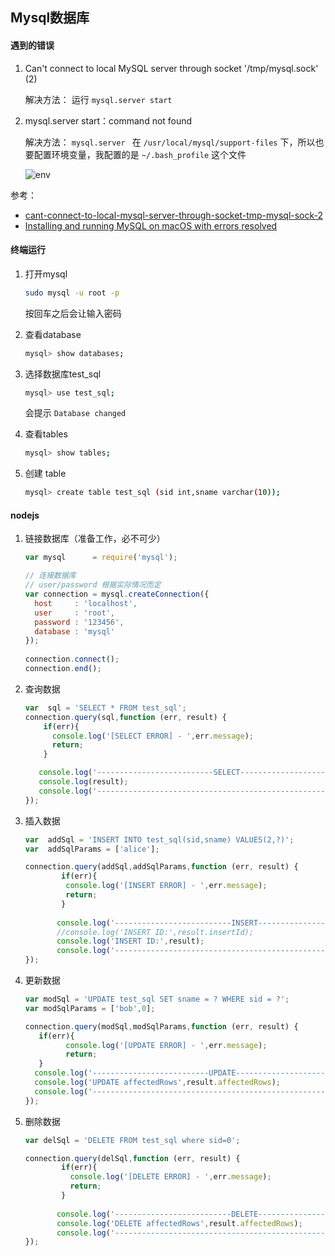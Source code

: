 ## Mysql数据库

#### 遇到的错误

1. Can't connect to local MySQL server through socket '/tmp/mysql.sock' (2)

   解决方法： 运行 `mysql.server start`

2. mysql.server start：command not found

   解决方法： `mysql.server ` 在  `/usr/local/mysql/support-files` 下，所以也要配置环境变量，我配置的是 `~/.bash_profile` 这个文件

   ![env](https://cdn-images-1.medium.com/max/800/1*RDfn0UiBjJ0LzIPwWSbk1A.png)

参考： 

* [cant-connect-to-local-mysql-server-through-socket-tmp-mysql-sock-2](https://stackoverflow.com/questions/22436028/cant-connect-to-local-mysql-server-through-socket-tmp-mysql-sock-2)
* [Installing and running MySQL on macOS with errors resolved](https://medium.com/@jainakansha/installing-and-running-mysql-on-macos-with-errors-resolved-70ef53e3b5b9)



#### 终端运行

1. 打开mysql

   ```bash
   sudo mysql -u root -p
   ```

   按回车之后会让输入密码

2. 查看database

   ```bash
   mysql> show databases;
   ```

3. 选择数据库test_sql

   ```bash
   mysql> use test_sql;
   ```

   会提示 `Database changed`

4. 查看tables

   ```bash
   mysql> show tables;
   ```

5. 创建 table

   ```bash
   mysql> create table test_sql (sid int,sname varchar(10));
   ```



#### nodejs 

1. 链接数据库（准备工作，必不可少）

   ```js
   var mysql      = require('mysql');
   
   // 连接数据库
   // user/password 根据实际情况而定
   var connection = mysql.createConnection({
     host     : 'localhost',
     user     : 'root',
     password : '123456',
     database : 'mysql'
   });
    
   connection.connect();
   connection.end();
   ```

2. 查询数据

   ```js
   var  sql = 'SELECT * FROM test_sql';
   connection.query(sql,function (err, result) {
       if(err){
         console.log('[SELECT ERROR] - ',err.message);
         return;
       }
   
      console.log('--------------------------SELECT----------------------------');
      console.log(result);
      console.log('------------------------------------------------------------\n\n');  
   });
   ```

3. 插入数据

   ```js
   var  addSql = 'INSERT INTO test_sql(sid,sname) VALUES(2,?)';
   var  addSqlParams = ['alice'];
   
   connection.query(addSql,addSqlParams,function (err, result) {
           if(err){
            console.log('[INSERT ERROR] - ',err.message);
            return;
           }        
    
          console.log('--------------------------INSERT----------------------------');
          //console.log('INSERT ID:',result.insertId);        
          console.log('INSERT ID:',result);        
          console.log('-----------------------------------------------------------------\n\n');  
   });
   ```

4. 更新数据

   ```js
   var modSql = 'UPDATE test_sql SET sname = ? WHERE sid = ?';
   var modSqlParams = ['bob',0];
   
   connection.query(modSql,modSqlParams,function (err, result) {
      if(err){
            console.log('[UPDATE ERROR] - ',err.message);
            return;
      }        
     console.log('--------------------------UPDATE----------------------------');
     console.log('UPDATE affectedRows',result.affectedRows);
     console.log('-----------------------------------------------------------------\n\n');
   });
   ```

5. 删除数据

   ```js
   var delSql = 'DELETE FROM test_sql where sid=0';
   
   connection.query(delSql,function (err, result) {
           if(err){
             console.log('[DELETE ERROR] - ',err.message);
             return;
           }        
    
          console.log('--------------------------DELETE----------------------------');
          console.log('DELETE affectedRows',result.affectedRows);
          console.log('-----------------------------------------------------------------\n\n');  
   });
   ```
